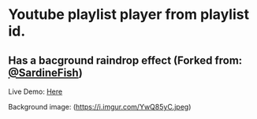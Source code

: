 # Youtube playlist player from playlist id.
## Has a bacground raindrop effect (Forked from: [@SardineFish](https://github.com/SardineFish/raindrop-fx/tree/master))

Live Demo: [Here](https://rain-yt.vercel.app/)

Background image: (https://i.imgur.com/YwQ85yC.jpeg)


